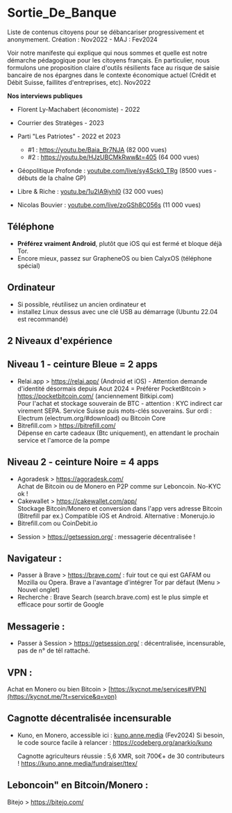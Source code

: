 # Sortie_De_Banque
Liste de contenus citoyens pour se débancariser progressivement et anonymement. Création : Nov2022 - MAJ : Fev2024

Voir notre manifeste qui explique qui nous sommes et quelle est notre démarche pédagogique pour les citoyens français.
En particulier, nous formulons une proposition claire d'outils résilients face au risque de saisie bancaire de nos épargnes dans le contexte économique actuel (Crédit et Débit Suisse, faillites d'entreprises, etc). Nov2022

**Nos interviews publiques**
- Florent Ly-Machabert (économiste) - 2022
- Courrier des Stratèges - 2023
- Parti "Les Patriotes" - 2022 et 2023
  -  #1 : https://youtu.be/Baia_Br7NJA             (82 000 vues)
  -  #2 : https://youtu.be/HJzUBCMkRww&t=405       (64 000 vues)

- Géopolitique Profonde : [youtube.com/live/sy4Sck0_TRg](https://www.youtube.com/live/sy4Sck0_TRg)  (8500 vues - débuts de la chaîne GP)
- Libre & Riche : [youtu.be/1u2IA9iyhl0](https://youtu.be/1u2IA9iyhl0)     (32 000 vues)
- Nicolas Bouvier : [youtube.com/live/zoGSh8C056s](https://youtube.com/live/zoGSh8C056s)  (11 000 vues)

**Téléphone**
---
- **Préférez vraiment Android**, plutôt que iOS qui est fermé et bloque déjà Tor.
- Encore mieux, passez sur GrapheneOS ou bien CalyxOS (téléphone spécial)

**Ordinateur**
---
- Si possible, réutilisez un ancien ordinateur et
- installez Linux dessus avec une clé USB au démarrage (Ubuntu 22.04 est recommandé)

2 Niveaux d'expérience
------------
Niveau 1 - ceinture Bleue = 2 apps
-----
- Relai.app  > https://relai.app/   (Android et iOS) - Attention demande d'identité désormais depuis Aout 2024
  = Préférer PocketBitcoin  > https://pocketbitcoin.com/  (anciennement Bitkipi.com)    
  Pour l'achat et stockage souverain de BTC - attention : KYC indirect car virement SEPA. Service Suisse puis mots-clés souverains.
  Sur ordi : Electrum  (electrum.org/#download) ou Bitcoin Core
- Bitrefill.com  > https://bitrefill.com/   
      Dépense en carte cadeaux (Btc uniquement), en attendant le prochain service et l'amorce de la pompe

Niveau 2 - ceinture Noire = 4 apps
-----
- Agoradesk  > https://agoradesk.com/   
      Achat de Bitcoin ou de Monero en P2P comme sur Leboncoin. No-KYC ok !
- Cakewallet > https://cakewallet.com/app/   
      Stockage Bitcoin/Monero et conversion dans l'app vers adresse Bitcoin (Bitrefill par ex.)
      Compatible iOS et Android.   Alternative : Monerujo.io
- Bitrefill.com  ou  CoinDebit.io

+ Session  > https://getsession.org/  : messagerie décentralisée !

Navigateur :
---
- Passer à Brave > https://brave.com/  : fuir tout ce qui est GAFAM
  ou Mozilla ou Opera. Brave a l'avantage d'intégrer Tor par défaut (Menu > Nouvel onglet)
- Recherche : Brave Search (search.brave.com) est le plus simple et efficace pour sortir de Google

Messagerie :
---
- Passer à Session > https://getsession.org/  :  décentralisée, incensurable, pas de n° de tél rattaché.

VPN : 
---
Achat en Monero ou bien Bitcoin > [https://kycnot.me/services#VPN](https://kycnot.me/?t=service&q=vpn)

**Cagnotte décentralisée incensurable**
---
- Kuno, en Monero, accessible ici : [kuno.anne.media](https://kuno.anne.media/) (Fev2024)
  Si besoin, le code source facile à relancer : https://codeberg.org/anarkio/kuno

  Cagnotte agriculteurs réussie : 5,6 XMR, soit 700€+ de 30 contributeurs !  https://kuno.anne.media/fundraiser/ttex/

**Leboncoin" en Bitcoin/Monero** :
---
Bitejo > https://bitejo.com/

